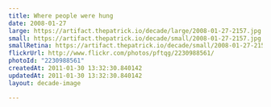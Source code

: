```yaml
---
title: Where people were hung
date: 2008-01-27
large: https://artifact.thepatrick.io/decade/large/2008-01-27-2157.jpg
small: https://artifact.thepatrick.io/decade/small/2008-01-27-2157.jpg
smallRetina: https://artifact.thepatrick.io/decade/small/2008-01-27-2157@2x.jpg
flickrUrl: http://www.flickr.com/photos/pftqg/2230988561/
photoId: "2230988561"
createdAt: 2011-01-30 13:32:30.840142
updatedAt: 2011-01-30 13:32:30.840142
layout: decade-image

---
```


